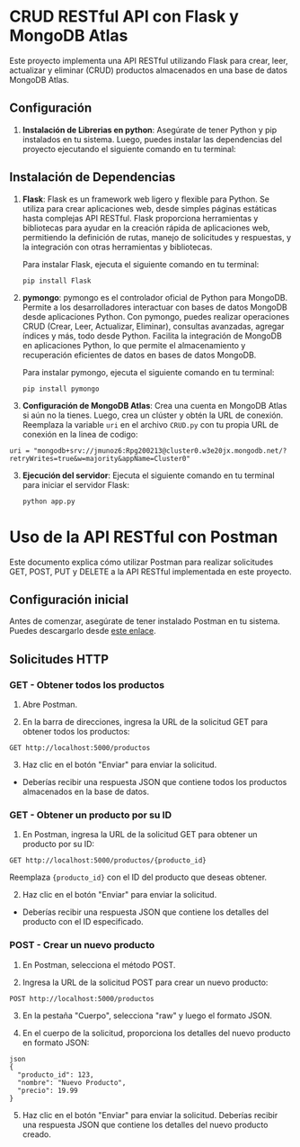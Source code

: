 # CRUD RESTful API con Flask y MongoDB Atlas

Este proyecto implementa una API RESTful utilizando Flask para crear, leer, actualizar y eliminar (CRUD) productos almacenados en una base de datos MongoDB Atlas.

## Configuración

1. **Instalación de Librerias en python**: Asegúrate de tener Python y pip instalados en tu sistema. Luego, puedes instalar las dependencias del proyecto ejecutando el siguiente comando en tu terminal:

## Instalación de Dependencias
1. **Flask**:
Flask es un framework web ligero y flexible para Python. Se utiliza para crear aplicaciones web, desde simples páginas estáticas hasta complejas API RESTful. Flask proporciona herramientas y bibliotecas para ayudar en la creación rápida de aplicaciones web, permitiendo la definición de rutas, manejo de solicitudes y respuestas, y la integración con otras herramientas y bibliotecas.

    Para instalar Flask, ejecuta el siguiente comando en tu terminal:

    ```
    pip install Flask
    ```

2. **pymongo**:
pymongo es el controlador oficial de Python para MongoDB. Permite a los desarrolladores interactuar con bases de datos MongoDB desde aplicaciones Python. Con pymongo, puedes realizar operaciones CRUD (Crear, Leer, Actualizar, Eliminar), consultas avanzadas, agregar índices y más, todo desde Python. Facilita la integración de MongoDB en aplicaciones Python, lo que permite el almacenamiento y recuperación eficientes de datos en bases de datos MongoDB.

    Para instalar pymongo, ejecuta el siguiente comando en tu terminal:

    ```
    pip install pymongo
    ```


2. **Configuración de MongoDB Atlas**: Crea una cuenta en MongoDB Atlas si aún no la tienes. Luego, crea un clúster y obtén la URL de conexión. Reemplaza la variable `uri` en el archivo `CRUD.py` con tu propia URL de conexión en la linea de codigo:
```
uri = "mongodb+srv://jmunoz6:Rpg200213@cluster0.w3e20jx.mongodb.net/?retryWrites=true&w=majority&appName=Cluster0"
```

3. **Ejecución del servidor**: Ejecuta el siguiente comando en tu terminal para iniciar el servidor Flask:

    ```
    python app.py
    ```

# Uso de la API RESTful con Postman

Este documento explica cómo utilizar Postman para realizar solicitudes GET, POST, PUT y DELETE a la API RESTful implementada en este proyecto.

## Configuración inicial

Antes de comenzar, asegúrate de tener instalado Postman en tu sistema. Puedes descargarlo desde [este enlace](https://www.postman.com/downloads/).

## Solicitudes HTTP

### GET - Obtener todos los productos

1. Abre Postman.

2. En la barra de direcciones, ingresa la URL de la solicitud GET para obtener todos los productos:

```
GET http://localhost:5000/productos
```


3. Haz clic en el botón "Enviar" para enviar la solicitud.

- Deberías recibir una respuesta JSON que contiene todos los productos almacenados en la base de datos.

### GET - Obtener un producto por su ID

1. En Postman, ingresa la URL de la solicitud GET para obtener un producto por su ID:

```
GET http://localhost:5000/productos/{producto_id}
```

Reemplaza `{producto_id}` con el ID del producto que deseas obtener.

2. Haz clic en el botón "Enviar" para enviar la solicitud.

- Deberías recibir una respuesta JSON que contiene los detalles del producto con el ID especificado.

### POST - Crear un nuevo producto

1. En Postman, selecciona el método POST.

2. Ingresa la URL de la solicitud POST para crear un nuevo producto:

```
POST http://localhost:5000/productos
```


3. En la pestaña "Cuerpo", selecciona "raw" y luego el formato JSON.

4. En el cuerpo de la solicitud, proporciona los detalles del nuevo producto en formato JSON:

```
json
{
  "producto_id": 123,
  "nombre": "Nuevo Producto",
  "precio": 19.99
}
```

5. Haz clic en el botón "Enviar" para enviar la solicitud.
Deberías recibir una respuesta JSON que contiene los detalles del nuevo producto creado. 


